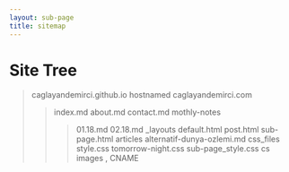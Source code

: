 ```yaml
---
layout: sub-page
title: sitemap
---
```


# Site Tree

> caglayandemirci.github.io hostnamed caglayandemirci.com
>> index.md
>> about.md
>> contact.md
>> mothly-notes
>>> 01.18.md
>>> 02.18.md
>> _layouts
>>> default.html
>>> post.html
>>> sub-page.html
> articles
>> alternatif-dunya-ozlemi.md
> css_files
>> style.css
>> tomorrow-night.css
>> sub-page_style.css
> cs
> images
>> <icons>, <some photos>
> CNAME